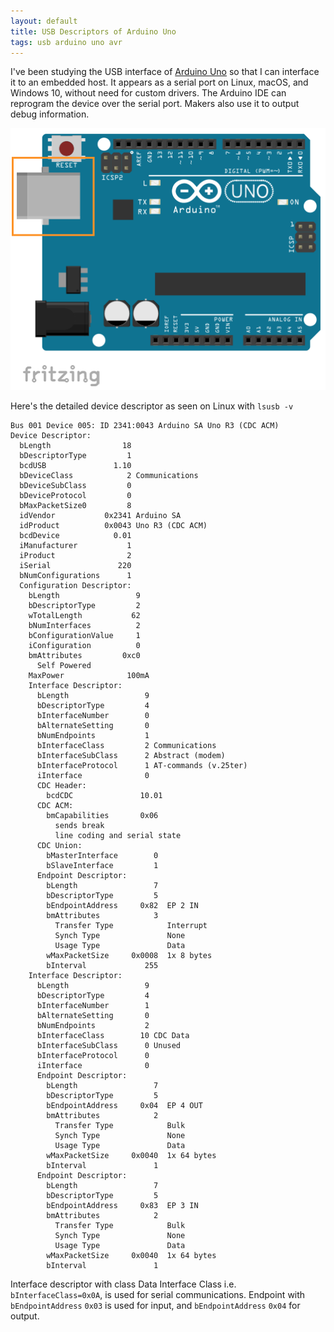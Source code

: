 ```yaml
---
layout: default
title: USB Descriptors of Arduino Uno
tags: usb arduino uno avr
---
```


I've been studying the USB interface of [Arduino Uno](https://www.adafruit.com/products/50) so that I can interface it to an embedded host. It appears as a serial port on Linux, macOS, and Windows 10, without need for custom drivers. The Arduino IDE can reprogram the device over the serial port. Makers also use it to output debug information.

![uno.png](/assets/img/fritzing-arduino-uno.png)

Here's the detailed device descriptor as seen on Linux with `lsusb -v`

```text
Bus 001 Device 005: ID 2341:0043 Arduino SA Uno R3 (CDC ACM)
Device Descriptor:
  bLength                18
  bDescriptorType         1
  bcdUSB               1.10
  bDeviceClass            2 Communications
  bDeviceSubClass         0
  bDeviceProtocol         0
  bMaxPacketSize0         8
  idVendor           0x2341 Arduino SA
  idProduct          0x0043 Uno R3 (CDC ACM)
  bcdDevice            0.01
  iManufacturer           1
  iProduct                2
  iSerial               220
  bNumConfigurations      1
  Configuration Descriptor:
    bLength                 9
    bDescriptorType         2
    wTotalLength           62
    bNumInterfaces          2
    bConfigurationValue     1
    iConfiguration          0
    bmAttributes         0xc0
      Self Powered
    MaxPower              100mA
    Interface Descriptor:
      bLength                 9
      bDescriptorType         4
      bInterfaceNumber        0
      bAlternateSetting       0
      bNumEndpoints           1
      bInterfaceClass         2 Communications
      bInterfaceSubClass      2 Abstract (modem)
      bInterfaceProtocol      1 AT-commands (v.25ter)
      iInterface              0
      CDC Header:
        bcdCDC               10.01
      CDC ACM:
        bmCapabilities       0x06
          sends break
          line coding and serial state
      CDC Union:
        bMasterInterface        0
        bSlaveInterface         1
      Endpoint Descriptor:
        bLength                 7
        bDescriptorType         5
        bEndpointAddress     0x82  EP 2 IN
        bmAttributes            3
          Transfer Type            Interrupt
          Synch Type               None
          Usage Type               Data
        wMaxPacketSize     0x0008  1x 8 bytes
        bInterval             255
    Interface Descriptor:
      bLength                 9
      bDescriptorType         4
      bInterfaceNumber        1
      bAlternateSetting       0
      bNumEndpoints           2
      bInterfaceClass        10 CDC Data
      bInterfaceSubClass      0 Unused
      bInterfaceProtocol      0
      iInterface              0
      Endpoint Descriptor:
        bLength                 7
        bDescriptorType         5
        bEndpointAddress     0x04  EP 4 OUT
        bmAttributes            2
          Transfer Type            Bulk
          Synch Type               None
          Usage Type               Data
        wMaxPacketSize     0x0040  1x 64 bytes
        bInterval               1
      Endpoint Descriptor:
        bLength                 7
        bDescriptorType         5
        bEndpointAddress     0x83  EP 3 IN
        bmAttributes            2
          Transfer Type            Bulk
          Synch Type               None
          Usage Type               Data
        wMaxPacketSize     0x0040  1x 64 bytes
        bInterval               1
```

Interface descriptor with class Data Interface Class i.e. `bInterfaceClass=0x0A`, is used for serial communications. Endpoint with `bEndpointAddress` `0x03` is used for input, and `bEndpointAddress` `0x04` for output.
